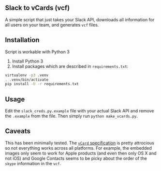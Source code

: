 ## Slack to vCards (vcf)

A simple script that just takes your Slack API, downloads all information for all users on your team, and generates `vcf` files.

## Installation

Script is workable with Python 3

1. Install Python 3
2. Install packages which are described in `requirements.txt`:
```bash
virtualenv -p3 .venv
. .venv/bin/activate
pip install -U -r requirements.txt
```

## Usage

Edit the `slack_creds.py.example` file with your actual Slack API and remove the `.example` from the file. Then simply run `python make_vcards.py`.

## Caveats

This has been minimally tested. The [`vCard` specification](https://tools.ietf.org/html/rfc6350) is pretty attrocious so not everything works across all platforms. For example, the embedded images only seem to work for Apple products (and even then only OS X and not iOS) and Google Contacts seems to be picky about the order of the `skype` information in the `vcf`. 
